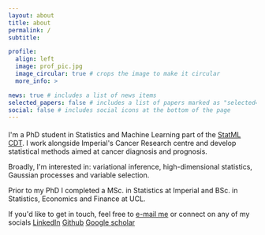 ```yaml
---
layout: about
title: about
permalink: /
subtitle:

profile:
  align: left
  image: prof_pic.jpg
  image_circular: true # crops the image to make it circular
  more_info: >

news: true # includes a list of news items
selected_papers: false # includes a list of papers marked as "selected={true}"
social: false # includes social icons at the bottom of the page
---
```



<p style="margin-top: 1.2rem"> I'm a PhD student in Statistics and Machine Learning part of the <a href="https://www.statml.io">StatML CDT</a>. I work alongside Imperial's Cancer Research centre and develop statistical methods aimed at cancer diagnosis and prognosis. 

<p> Broadly, I'm interested in: variational inference, high-dimensional statistics, Gaussian processes and variable selection.

<p> Prior to my PhD I completed a MSc. in Statistics at Imperial and BSc. in Statistics, Economics and Finance at UCL.

<p> If you'd like to get in touch, feel free to <a href="mailto:mk1019@ic.ac.uk">e-mail me</a> or connect on any of my socials <a href="https://www.linkedin.com/in/mkomodromos/"><i class="fa-brands fa-linkedin"></i>LinkedIn</a>  <a href="https://wwww.github.com/mkomod"><i class="fa fa-brands fa-github"></i>Github</a>  <a href="https://scholar.google.co.uk/citations?user=gFvKPnkAAAAJ&hl=en">Google scholar<i class="ai ai-google-scholar"></i> </a> 

